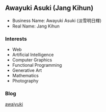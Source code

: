 ## Awayuki Asuki (Jang Kihun)

- Business Name: Awayuki Asuki (淡雪明日輝)
- Real Name: Jang Kihun

### Interests
- Web
- Artificial Intelligence
- Computer Graphics
- Functional Programming
- Generative Art
- Mathematics
- Photography

### Blog
[awaiyuki](https://kihuntea.com)


<!--
**harutea/harutea** is a ✨ _special_ ✨ repository because its `README.md` (this file) appears on your GitHub profile.

Here are some ideas to get you started:

- 🔭 I’m currently working on ...
- 🌱 I’m currently learning ...
- 👯 I’m looking to collaborate on ...
- 🤔 I’m looking for help with ...
- 💬 Ask me about ...
- 📫 How to reach me: ...
- 😄 Pronouns: ...
- ⚡ Fun fact: ...
-->
